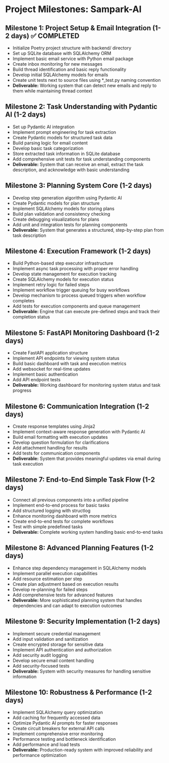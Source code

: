 # Project Milestones: Sampark-AI

## Milestone 1: Project Setup & Email Integration (1-2 days) ✅ COMPLETED
- Initialize Poetry project structure with backend/ directory
- Set up SQLite database with SQLAlchemy ORM
- Implement basic email service with Python email package
- Create inbox monitoring for new messages
- Build thread identification and basic reply functionality
- Develop initial SQLAlchemy models for emails
- Create unit tests next to source files using *_test.py naming convention
- **Deliverable:** Working system that can detect new emails and reply to them while maintaining thread context

## Milestone 2: Task Understanding with Pydantic AI (1-2 days)
- Set up Pydantic AI integration
- Implement prompt engineering for task extraction
- Create Pydantic models for structured task data
- Build parsing logic for email content
- Develop basic task categorization
- Store extracted task information in SQLite database
- Add comprehensive unit tests for task understanding components
- **Deliverable:** System that can receive an email, extract the task description, and acknowledge with basic understanding

## Milestone 3: Planning System Core (1-2 days)
- Develop step generation algorithm using Pydantic AI
- Create Pydantic models for plan structure
- Implement SQLAlchemy models for storing plans
- Build plan validation and consistency checking
- Create debugging visualizations for plans
- Add unit and integration tests for planning components
- **Deliverable:** System that generates a structured, step-by-step plan from task description

## Milestone 4: Execution Framework (1-2 days)
- Build Python-based step executor infrastructure
- Implement async task processing with proper error handling
- Develop state management for execution tracking
- Create SQLAlchemy models for execution status
- Implement retry logic for failed steps
- Implement workflow trigger queuing for busy workflows
- Develop mechanism to process queued triggers when workflow completes
- Add tests for execution components and queue management
- **Deliverable:** Engine that can execute pre-defined steps and track their completion status

## Milestone 5: FastAPI Monitoring Dashboard (1-2 days)
- Create FastAPI application structure
- Implement API endpoints for viewing system status
- Build basic dashboard with task and execution metrics
- Add websocket for real-time updates
- Implement basic authentication
- Add API endpoint tests
- **Deliverable:** Working dashboard for monitoring system status and task progress

## Milestone 6: Communication Integration (1-2 days)
- Create response templates using Jinja2
- Implement context-aware response generation with Pydantic AI
- Build email formatting with execution updates
- Develop question formulation for clarifications
- Add attachment handling for results
- Add tests for communication components
- **Deliverable:** System that provides meaningful updates via email during task execution

## Milestone 7: End-to-End Simple Task Flow (1-2 days)
- Connect all previous components into a unified pipeline
- Implement end-to-end process for basic tasks
- Add structured logging with structlog
- Enhance monitoring dashboard with more metrics
- Create end-to-end tests for complete workflows
- Test with simple predefined tasks
- **Deliverable:** Complete working system handling basic end-to-end tasks

## Milestone 8: Advanced Planning Features (1-2 days)
- Enhance step dependency management in SQLAlchemy models
- Implement parallel execution capabilities
- Add resource estimation per step
- Create plan adjustment based on execution results
- Develop re-planning for failed steps
- Add comprehensive tests for advanced features
- **Deliverable:** More sophisticated planning system that handles dependencies and can adapt to execution outcomes

## Milestone 9: Security Implementation (1-2 days)
- Implement secure credential management
- Add input validation and sanitization
- Create encrypted storage for sensitive data
- Implement API authentication and authorization
- Add security audit logging
- Develop secure email content handling
- Add security-focused tests
- **Deliverable:** System with security measures for handling sensitive information

## Milestone 10: Robustness & Performance (1-2 days)
- Implement SQLAlchemy query optimization
- Add caching for frequently accessed data
- Optimize Pydantic AI prompts for faster responses
- Create circuit breakers for external API calls
- Implement comprehensive error monitoring
- Performance testing and bottleneck identification
- Add performance and load tests
- **Deliverable:** Production-ready system with improved reliability and performance optimization
